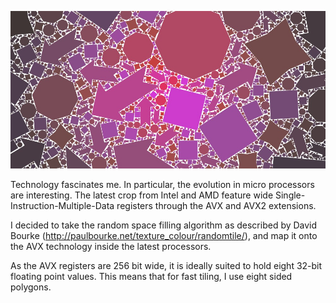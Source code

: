 ![Example Image](../project_images/cover.jpg?raw=true "Example Image")

Technology fascinates me. 
In particular, the evolution in micro processors are interesting.
The latest crop from Intel and AMD feature wide Single-Instruction-Multiple-Data registers through the AVX and AVX2 extensions.

I decided to take the random space filling algorithm as described by David Bourke (http://paulbourke.net/texture_colour/randomtile/), and map it onto the AVX technology inside the latest processors.

As the AVX registers are 256 bit wide, it is ideally suited to hold eight 32-bit floating point values.
This means that for fast tiling, I use eight sided polygons.
